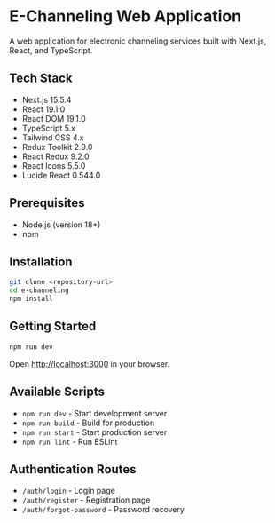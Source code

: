 # E-Channeling Web Application

A web application for electronic channeling services built with Next.js, React, and TypeScript.

## Tech Stack

-   Next.js 15.5.4
-   React 19.1.0
-   React DOM 19.1.0
-   TypeScript 5.x
-   Tailwind CSS 4.x
-   Redux Toolkit 2.9.0
-   React Redux 9.2.0
-   React Icons 5.5.0
-   Lucide React 0.544.0

## Prerequisites

-   Node.js (version 18+)
-   npm

## Installation

```bash
git clone <repository-url>
cd e-channeling
npm install
```

## Getting Started

```bash
npm run dev
```

Open [http://localhost:3000](http://localhost:3000) in your browser.

## Available Scripts

-   `npm run dev` - Start development server
-   `npm run build` - Build for production
-   `npm run start` - Start production server
-   `npm run lint` - Run ESLint

## Authentication Routes

-   `/auth/login` - Login page
-   `/auth/register` - Registration page
-   `/auth/forgot-password` - Password recovery
